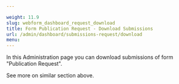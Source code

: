 ```yaml
---

weight: 11.9
slug: webform_dashboard_request_download
title: Form Publication Request - Download Submissions
url: /admin/dashboard/submissions-request/download
menu: 
---
```


In this Administration page you can download submissions of form "Publication Request".

See more on similar section above.

